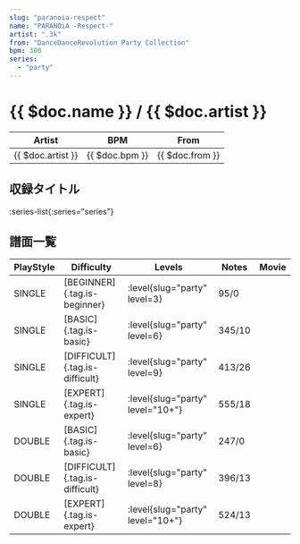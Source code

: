 ```yaml
---
slug: "paranoia-respect"
name: "PARANOiA -Respect-"
artist: ".3k"
from: "DanceDanceRevolution Party Collection"
bpm: 300
series:
  - "party"
---
```


# {{ $doc.name }} / {{ $doc.artist }}

|Artist|BPM|From|
|------|---|----|
|{{ $doc.artist }}|{{ $doc.bpm }}|{{ $doc.from }}|

## 収録タイトル

:series-list{:series="series"}

## 譜面一覧

|PlayStyle|Difficulty|Levels|Notes|Movie|
|---------|----------|------|-----|-----|
|SINGLE|[BEGINNER]{.tag.is-beginner}|<div class="field is-grouped is-grouped-multiline"> :level{slug="party" level=3}</div>|95/0||
|SINGLE|[BASIC]{.tag.is-basic}|<div class="field is-grouped is-grouped-multiline"> :level{slug="party" level=6}</div>|345/10||
|SINGLE|[DIFFICULT]{.tag.is-difficult}|<div class="field is-grouped is-grouped-multiline"> :level{slug="party" level=9}</div>|413/26||
|SINGLE|[EXPERT]{.tag.is-expert}|<div class="field is-grouped is-grouped-multiline"> :level{slug="party" level="10+"}</div>|555/18||
|DOUBLE|[BASIC]{.tag.is-basic}|<div class="field is-grouped is-grouped-multiline"> :level{slug="party" level=6}</div>|247/0||
|DOUBLE|[DIFFICULT]{.tag.is-difficult}|<div class="field is-grouped is-grouped-multiline"> :level{slug="party" level=8}</div>|396/13||
|DOUBLE|[EXPERT]{.tag.is-expert}|<div class="field is-grouped is-grouped-multiline"> :level{slug="party" level="10+"}</div>|524/13||
